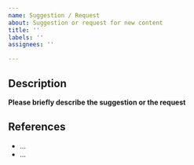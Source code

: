 ```yaml
---
name: Suggestion / Request
about: Suggestion or request for new content
title: ''
labels: ''
assignees: ''

---
```


## Description
**Please briefly describe the suggestion or the request**

## References
- ...
- ...
